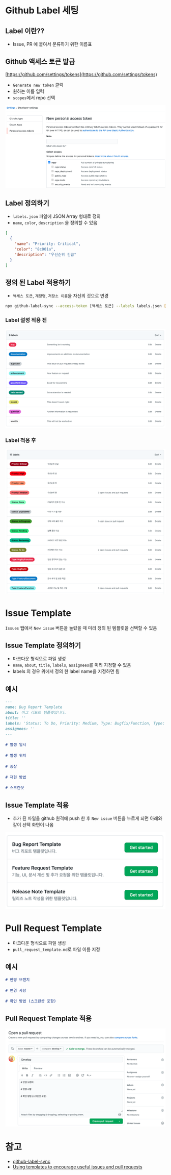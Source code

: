 # Github Label 세팅

## Label 이란??
- Issue, PR 에 붙여서 분류하기 위한 이름표

## Github 액세스 토큰 발급
[https://github.com/settings/tokens](https://github.com/settings/tokens)
- `Generate new token` 클릭
- 원하는 이름 입력
- `scopes`에서 repo 선택

![](./images/new-personal-access-token.png)

## Label 정의하기
- `labels.json` 파일에 JSON Array 형태로 정의
- `name`, `color`, `description` 을 정의할 수 있음
```json
[
  {
    "name": "Priority: Critical",
    "color": "8c001a",
    "description": "우선순위 긴급"
  }
]
```

## 정의 된 Label 적용하기
- `액세스 토큰`, `계정명`, `저장소 이름`을 자신의 것으로 변경
```sh
npx github-label-sync --access-token [액세스 토큰] --labels labels.json [계정명]/[저장소 이름]
```

### Label 설정 적용 전
![](images/before-apply-labels.png)

### Label 적용 후
![](images/after-apply-labels.png)


# Issue Template
`Issues` 탭에서 `New issue` 버튼을 눌렀을 때 미리 정의 된 템플릿을 선택할 수 있음

## Issue Template 정의하기
- 마크다운 형식으로 파일 생성
- `name`, `about`, `title`, `labels`, `assignees`를 미리 지정할 수 있음
- labels 의 경우 위에서 정의 한 label name을 지정하면 됨 

## 예시
```markdown
---
name: Bug Report Template
about: 버그 리포트 템플릿입니다.
title: ''
labels: 'Status: To Do, Priority: Medium, Type: Bugfix/Function, Type: Bugfix/UI'
assignees: ''
---

# 발생 일시

# 발생 위치

# 증상

# 재현 방법

# 스크린샷

```

## Issue Template 적용
- 추가 된 파일을 github 원격에 push 한 후 `New issue` 버튼을 누르게 되면 아래와 같이 선택 화면이 나옴

![](images/issue-template.png)

# Pull Request Template
- 마크다운 형식으로 파일 생성
- `pull_request_template.md`로 파일 이름 지정

## 예시
```markdown
# 반영 브랜치

# 변경 사항

# 확인 방법 (스크린샷 포함)
```

## Pull Request Template 적용
![](images/pull-request-template.png)

# 참고
- [github-label-sync](https://github.com/Financial-Times/github-label-sync)
- [Using templates to encourage useful issues and pull requests](https://docs.github.com/en/free-pro-team@latest/github/building-a-strong-community/using-templates-to-encourage-useful-issues-and-pull-requests)